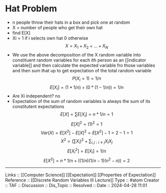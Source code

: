 # Hat Problem

- n people throw their hats in a box and pick one at random
- X = number of people who get their own hat
- find E[X]
- Xi = 1 if i selects own hat 0 otherwise
$$
X = X_1+X_2+...+X_N
$$
- We use the above decomposition of the X random variable into constituent random variables for each ith person as an [[indicator variable]] and then calculate the expected variable fro those variables and then sum that up to get expectation of the total random variable
$$
P(X_i = 1) = 1/n
$$
$$
E[X_i]= (1 * 1/n) + (0 * (1 - 1/n)) = 1 /n
$$
- Are Xi independent? no
- Expectation of the sum of random variables is always the sum of its constitutent expectations 
$$
E[X] = \sum E[X_i] = n * 1/n = 1
$$
$$
E[X]^2 = (1)^2 = 1
$$
$$
Var(X) = E[X^2] - E[X]^2 = E[X^2] - 1 = 2 - 1 = 1
$$
$$
X^2 = (\sum X_i)^2 + \sum_{i,j:i\ne{j}}X_iX_j
$$
$$
E[X_i^2] = E[X_i] = 1/n 
$$
$$
E[X^2] = n *1/n  + ((1/n)(1/n-1)(n^2 - n)) = 2
$$
---
Links :: [[Computer Science]] [[Expectation]] [[Properties of Expectation]]
Reference :: [[Discrete Random Variables III Lecture]]
Type :: #atom
Creator ::
TAF ::
Discussion ::
Dis_Topic :: 
Resolved ::
Date :: 2024-04-28 11:01
